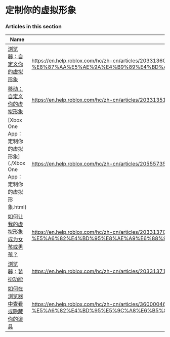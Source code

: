 # 定制你的虚拟形象  
### Articles in this section
Name|URL
-|-
[浏览器：自定义你的虚拟形象](./浏览器：自定义你的虚拟形象.html) |https://en.help.roblox.com/hc/zh-cn/articles/203313600-%E6%B5%8F%E8%A7%88%E5%99%A8-%E8%87%AA%E5%AE%9A%E4%B9%89%E4%BD%A0%E7%9A%84%E8%99%9A%E6%8B%9F%E5%BD%A2%E8%B1%A1
[移动：自定义你的虚拟形象](./移动：自定义你的虚拟形象.html) |https://en.help.roblox.com/hc/zh-cn/articles/203313510-%E7%A7%BB%E5%8A%A8-%E8%87%AA%E5%AE%9A%E4%B9%89%E4%BD%A0%E7%9A%84%E8%99%9A%E6%8B%9F%E5%BD%A2%E8%B1%A1
[Xbox One App：定制你的虚拟形象](./Xbox One App：定制你的虚拟形象.html) |https://en.help.roblox.com/hc/zh-cn/articles/205557353-Xbox-One-App-%E5%AE%9A%E5%88%B6%E4%BD%A0%E7%9A%84%E8%99%9A%E6%8B%9F%E5%BD%A2%E8%B1%A1
[如何让我的虚拟形象成为女孩或男孩？](./如何让我的虚拟形象成为女孩或男孩？.html) |https://en.help.roblox.com/hc/zh-cn/articles/203313700-%E5%A6%82%E4%BD%95%E8%AE%A9%E6%88%91%E7%9A%84%E8%99%9A%E6%8B%9F%E5%BD%A2%E8%B1%A1%E6%88%90%E4%B8%BA%E5%A5%B3%E5%AD%A9%E6%88%96%E7%94%B7%E5%AD%A9
[浏览器：装扮功能](./浏览器：装扮功能.html) |https://en.help.roblox.com/hc/zh-cn/articles/203313710-%E6%B5%8F%E8%A7%88%E5%99%A8-%E8%A3%85%E6%89%AE%E5%8A%9F%E8%83%BD
[如何在浏览器中查看或隐藏你的道具](./如何在浏览器中查看或隐藏你的道具.html) |https://en.help.roblox.com/hc/zh-cn/articles/360000463726-%E5%A6%82%E4%BD%95%E5%9C%A8%E6%B5%8F%E8%A7%88%E5%99%A8%E4%B8%AD%E6%9F%A5%E7%9C%8B%E6%88%96%E9%9A%90%E8%97%8F%E4%BD%A0%E7%9A%84%E9%81%93%E5%85%B7